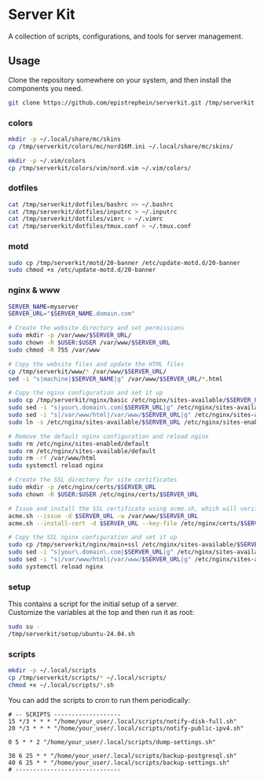 # Server Kit

A collection of scripts, configurations, and tools for server management.

## Usage

Clone the repository somewhere on your system, and then install the components
you need.

```bash
git clone https://github.com/epistrephein/serverkit.git /tmp/serverkit
```

### colors

```bash
mkdir -p ~/.local/share/mc/skins
cp /tmp/serverkit/colors/mc/nord16M.ini ~/.local/share/mc/skins/

mkdir -p ~/.vim/colors
cp /tmp/serverkit/colors/vim/nord.vim ~/.vim/colors/
```

### dotfiles

```bash
cat /tmp/serverkit/dotfiles/bashrc >> ~/.bashrc
cat /tmp/serverkit/dotfiles/inputrc > ~/.inputrc
cat /tmp/serverkit/dotfiles/vimrc > ~/.vimrc
cat /tmp/serverkit/dotfiles/tmux.conf > ~/.tmux.conf
```

### motd

```bash
sudo cp /tmp/serverkit/motd/20-banner /etc/update-motd.d/20-banner
sudo chmod +x /etc/update-motd.d/20-banner
```

### nginx & www

```bash
SERVER_NAME=myserver
SERVER_URL="$SERVER_NAME.domain.com"

# Create the website directory and set permissions
sudo mkdir -p /var/www/$SERVER_URL/
sudo chown -R $USER:$USER /var/www/$SERVER_URL
sudo chmod -R 755 /var/www

# Copy the website files and update the HTML files
cp /tmp/serverkit/www/* /var/www/$SERVER_URL/
sed -i "s|machine|$SERVER_NAME|g" /var/www/$SERVER_URL/*.html

# Copy the nginx configuration and set it up
sudo cp /tmp/serverkit/nginx/basic /etc/nginx/sites-available/$SERVER_URL
sudo sed -i "s|your\.domain\.com|$SERVER_URL|g" /etc/nginx/sites-available/$SERVER_URL
sudo sed -i "s|/var/www/html|/var/www/$SERVER_URL|g" /etc/nginx/sites-available/$SERVER_URL
sudo ln -s /etc/nginx/sites-available/$SERVER_URL /etc/nginx/sites-enabled/$SERVER_URL

# Remove the default nginx configuration and reload nginx
sudo rm /etc/nginx/sites-enabled/default
sudo rm /etc/nginx/sites-available/default
sudo rm -rf /var/www/html
sudo systemctl reload nginx

# Create the SSL directory for site certificates
sudo mkdir -p /etc/nginx/certs/$SERVER_URL
sudo chown -R $USER:$USER /etc/nginx/certs/$SERVER_URL

# Issue and install the SSL certificate using acme.sh, which will verify the domain ownership
acme.sh --issue -d $SERVER_URL -w /var/www/$SERVER_URL
acme.sh --install-cert -d $SERVER_URL --key-file /etc/nginx/certs/$SERVER_URL/key.pem --fullchain-file /etc/nginx/certs/$SERVER_URL/fullchain.pem --reloadcmd "sudo systemctl restart nginx"

# Copy the SSL nginx configuration and set it up
sudo cp /tmp/serverkit/nginx/main+ssl /etc/nginx/sites-available/$SERVER_URL
sudo sed -i "s|your\.domain\.com|$SERVER_URL|g" /etc/nginx/sites-available/$SERVER_URL
sudo sed -i "s|/var/www/html|/var/www/$SERVER_URL|g" /etc/nginx/sites-available/$SERVER_URL
sudo systemctl reload nginx
```

### setup

This contains a script for the initial setup of a server.  
Customize the variables at the top and then run it as root:

```bash
sudo su -
/tmp/serverkit/setup/ubuntu-24.04.sh
```

### scripts

```bash
mkdir -p ~/.local/scripts
cp /tmp/serverkit/scripts/* ~/.local/scripts/
chmod +x ~/.local/scripts/*.sh
```

You can add the scripts to cron to run them periodically:

```
# -- SCRIPTS -------------------
15 */3 * * * "/home/your_user/.local/scripts/notify-disk-full.sh"
20 */3 * * * "/home/your_user/.local/scripts/notify-public-ipv4.sh"

0 5 * * 2 "/home/your_user/.local/scripts/dump-settings.sh"

30 6 25 * * "/home/your_user/.local/scripts/backup-postgresql.sh"
40 6 25 * * "/home/your_user/.local/scripts/backup-settings.sh"
# ------------------------------
```
